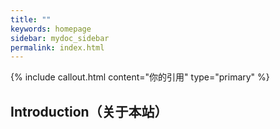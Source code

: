 ```yaml
---
title: ""
keywords: homepage
sidebar: mydoc_sidebar
permalink: index.html
---
```


{% include callout.html content="你的引用" type="primary" %} 

## Introduction（关于本站）

